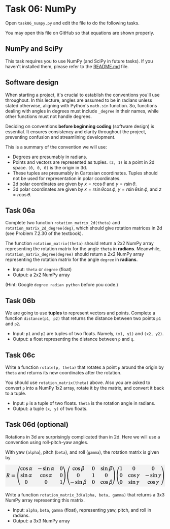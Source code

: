 # Task 06: NumPy

Open `task06_numpy.py` and edit the file to do the following tasks.

You may open this file on GitHub so that equations are shown properly.

## NumPy and SciPy

This task requires you to use NumPy (and SciPy in future tasks). If you haven't installed them, please refer to the [README.md](/README.md) file.

## Software design

When starting a project, it's crucial to establish the conventions you'll use throughout.
In this lecture, angles are assumed to be in radians unless stated otherwise, aligning with Python's `math.sin` function.
So, functions dealing with angles in degrees must include `_degree` in their names, while other functions must not handle degrees.

Deciding on conventions **before beginning coding** (software design) is essential.
It ensures consistency and clarity throughout the project, preventing confusion and streamlining development.

This is a summary of the convention we will use:

- Degrees are presumably in radians.
- Points and vectors are represented as tuples. `(3, 1)` is a point in 2d space. `(0, 0, 0)` is the origin in 3d.
- These tuples are presumably in Cartesian coordinates. Tuples should not be used for representation in polar coordinates.
- 2d polar coordinates are given by $x = r \cos\theta$ and $y = r \sin\theta$.
- 3d polar coordinates are given by $x = r \sin\theta \cos\phi$, $y = r \sin\theta \sin\phi$, and $z = r \cos\theta$.

## Task 06a

Complete two function `rotation_matrix_2d(theta)` and `rotation_matrix_2d_degree(deg)`, which should give rotation matrices in 2d (see Problem 7.2.30 of the textbook).

The function `rotation_matrix(theta)` should return a 2x2 NumPy array representing the rotation matrix for the angle `theta` in **radians**.
Meanwhile, `rotation_matrix_degree(degree)` should return a 2x2 NumPy array representing the rotation matrix for the angle `degree` in **radians**.

- Input: `theta` or `degree` (float)
- Output: a 2x2 NumPy array

(Hint: Google `degree radian python` before you code.)

## Task 06b

We are going to use **tuples** to represent vectors and points. Complete a function `distance(p1, p2)` that returns the distance between two points `p1` and `p2`.

- Input: `p1` and `p2` are tuples of two floats. Namely, `(x1, y1)` and `(x2, y2)`.
- Output: a float representing the distance between `p` and `q`.

## Task 06c

Write a function `rotate(p, theta)` that rotates a point `p` around the origin by `theta` and returns its new coordinates after the rotation.

You should use `rotation_matrix(theta)` above. Also you are asked to convert `p` into a NumPy 1x2 array, rotate it by the matrix, and convert it back to a tuple.

- Input: `p` is a tuple of two floats. `theta` is the rotation angle in radians.
- Output: a tuple `(x, y)` of two floats.

## Task 06d (optional)

Rotations in 3d are surprisingly complicated than in 2d. Here we will use a convention using roll-pitch-yaw angles.

With yaw (`alpha`), pitch (`beta`), and roll (`gamma`), the rotation matrix is given by

![Rotation matrix in yaw-pitch-roll](/misc/rotation_matrix.png)

Write a function `rotation_matrix_3d(alpha, beta, gamma)` that returns a 3x3 NumPy array representing this matrix.

- Input: `alpha`, `beta`, `gamma` (float), representing yaw, pitch, and roll in radians.
- Output: a 3x3 NumPy array
